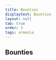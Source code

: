 ```yaml
---
title: Bounties
displaytext: Bounties
layout: null
tab: true
order: 3
tags: armenia
---
```


## Bounties